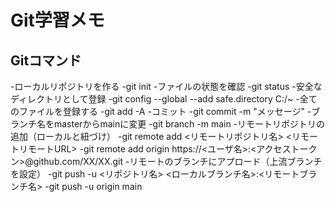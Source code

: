 # Git学習メモ
## Gitコマンド

-ローカルリポジトリを作る
    -git init
-ファイルの状態を確認
    -git status
-安全なディレクトリとして登録
    -git config --global --add safe.directory C:/~
-全てのファイルを登録する
    -git add -A
-コミット
    -git commit -m "メッセージ"
-ブランチ名をmasterからmainに変更
    -git branch -m main
-リモートリポジトリの追加（ローカルと紐づけ）
    -git remote add <リモートリポジトリ名> <リモートリモートURL>
    -git remote add origin https://<ユーザ名>:<アクセストークン>@github.com/XX/XX.git
-リモートのブランチにアプロード（上流ブランチを設定）
    -git push -u  <リポジトリ名> <ローカルブランチ名>:<リモートブランチ名>
    -git push -u origin main